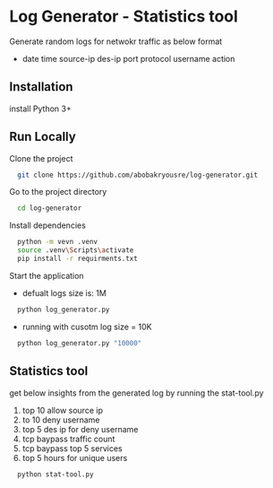 # Log Generator - Statistics tool

Generate random logs for netwokr traffic as below format

- date time source-ip des-ip port protocol username action

## Installation

install Python 3+ 


## Run Locally

Clone the project

```bash
  git clone https://github.com/abobakryousre/log-generator.git
```

Go to the project directory

```bash
  cd log-generator
```

Install dependencies

```bash
  python -m vevn .venv
  source .venv\Scripts\activate
  pip install -r requirments.txt
```

Start the application

- defualt logs size is: 1M
```bash
  python log_generator.py
```

- running with cusotm log size = 10K
```bash
  python log_generator.py "10000"
```

## Statistics tool

get below insights from the generated log by running the stat-tool.py

1) top 10 allow source ip
2) to 10 deny username
3) top 5 des ip for deny username
4) tcp baypass traffic count
5) tcp baypass top 5 services
6) top 5 hours for unique users


```bash
  python stat-tool.py
```